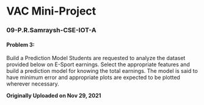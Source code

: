 # VAC Mini-Project
### 09-P.R.Samraysh-CSE-IOT-A
#### Problem 3:

Build a Prediction Model Students are requested to analyze the dataset provided below on E-Sport earnings. Select the appropriate features and build a prediction model for knowing the total earnings. The model is said to have minimum error and appropriate plots are expected to be plotted wherever necessary.

**Originally Uploaded on Nov 29, 2021**
